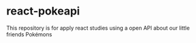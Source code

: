 # react-pokeapi
This repository is for apply react studies using a open API about our little friends Pokémons
